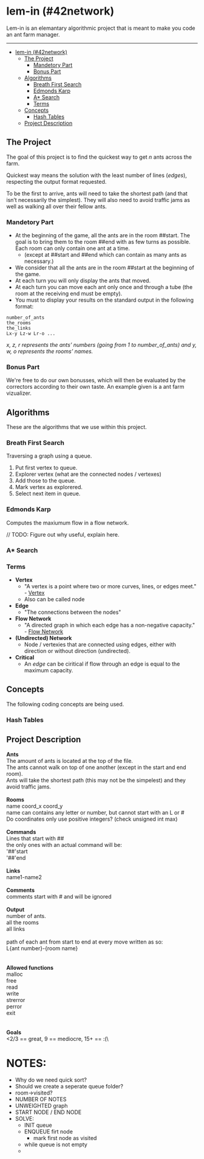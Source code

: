 # lem-in (#42network)

Lem-in is an elemantary algorithmic project that is meant to make you code an ant farm manager.

---

- [lem-in (#42network)](#lem-in-42network)
  - [The Project](#The-Project)
    - [Mandetory Part](#Mandetory-Part)
    - [Bonus Part](#Bonus-Part)
  - [Algorithms](#Algorithms)
    - [Breath First Search](#Breath-First-Search)
    - [Edmonds Karp](#Edmonds-Karp)
    - [A* Search](#A-Search)
    - [Terms](#Terms)
  - [Concepts](#Concepts)
    - [Hash Tables](#Hash-Tables)
  - [Project Description](#Project-Description)

## The Project

The goal of this project is to find the quickest way to get *n* ants across the farm.

Quickest way means the solution with the least number of lines (*edges*), respecting the output format requested.

To be the first to arrive, ants will need to take the shortest path (and that isn’t necessarily the simplest). They will also need to avoid traffic jams as well as walking all over their fellow ants.

### Mandetory Part

- At the beginning of the game, all the ants are in the room ##start. The goal is to bring them to the room ##end with as few turns as possible. Each room can only contain one ant at a time.
  - (except at ##start and ##end which can contain as many ants as necessary.)
- We consider that all the ants are in the room ##start at the beginning of the game.
- At each turn you will only display the ants that moved.
- At each turn you can move each ant only once and through a tube (the room at the receiving end must be empty).
- You must to display your results on the standard output in the following format:

```
number_of_ants
the_rooms
the_links
Lx-y Lz-w Lr-o ...
```
*x, z, r represents the ants’ numbers (going from 1 to number_of_ants) and y,
w, o represents the rooms’ names.*

### Bonus Part

We're free to do our own bonusses, which will then be evaluated by the correctors according to their own taste. An example given is a ant farm vizualizer.

## Algorithms

These are the algorithms that we use within this project.

### Breath First Search

Traversing a graph using a queue.

1. Put first vertex to queue.
2. Explorer vertex (what are the connected nodes / vertexes)
3. Add those to the queue.
4. Mark vertex as explorered.
5. Select next item in queue.

### Edmonds Karp

Computes the maxiumum flow in a flow network.

// TODO: Figure out why useful, explain here.


### A* Search


### Terms
 - **Vertex**
   - "A vertex is a point where two or more curves, lines, or edges meet." - [Vertex](https://www.mathopenref.com/vertex.html)
   - Also can be called node
 - **Edge**
   - "The connections between the nodes"
 - **Flow Network**
   - "A directed graph in which each edge has a non-negative capacity." - [Flow Network](https://brilliant.org/wiki/flow-network/)
 - **(Undirected) Network**
   - Node / vertexies that are connected using edges, either with direction or without direction (undirected).
 - **Critical**
   - An *edge* can be ciritical if flow through an edge is equal to the maximum capacity.

## Concepts

The following coding concepts are being used. 

### Hash Tables


## Project Description

**Ants**\
The amount of ants is located at the top of the file.\
The ants cannot walk on top of one another (except in the start and end room).\
Ants will take the shortest path (this may not be the simpelest) and they avoid traffic jams.\
\
**Rooms**\
name coord_x coord_y\
name can contains any letter or number, but cannot start with an L or #\
Do coordinates only use positive integers? (check unsigned int max)\
\
**Commands**\
Lines that start with ##\
the only ones with an actual command will be:\
'##'start\
'##'end\
\
**Links**\
name1-name2\
\
**Comments**\
comments start with # and will be ignored\
\
**Output**\
number of ants.\
all the rooms\
all links\
\
path of each ant from start to end at every move written as so:\
L{ant number}-{room name}\
\
\
**Allowed functions**\
malloc\
free\
read\
write\
strerror\
perror\
exit\
\
\
**Goals**\
<2/3 == great, 9 == mediocre, 15+ == :(\


# NOTES:
 - Why do we need quick sort?
 - Should we create a seperate queue folder?
 - room->visited?
 - NUMBER OF NOTES
 - UNWEIGHTED graph
 - START NODE / END NODE
 - SOLVE:
   - INIT queue
   - ENQUEUE firt node
     - mark first node as visited
   - while queue is not empty
   - 